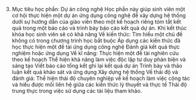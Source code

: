 3. Mục tiêu học phần: Dự án công nghệ
Học phần này giúp sinh viên một cơ hội thực hiện một dự án ứng dụng công
nghệ để xây dựng hệ thống dưới sự hướng dẫn của giáo viên theo một kế
hoạch riêng tóm tắt kết quả trong một báo cáo và trình bày báo cáo kết
quả dự án.
Khi kết thúc khóa học sinh viên sẽ có khả năng
Về kiến thức: Tìm hiểu một chủ đề không có trong chương trình học bắt buộc Áp dụng các kiến thức đã học thực hiện một đề tài ứng dụng công nghệ Đánh giá kết quả thực nghiệm hoặc ứng dụng
Về kĩ năng: Thực hiện một đề tài nghiên cứu theo kế hoạch Thể hiện khả năng làm việc độc lập tư duy phản biện và sáng tạo Viết báo cáo tổng kết ghi lại kết quả dự án Trình bày và thảo luận kết quả khảo sát và ứng dụng Xây dựng hệ thống
Về thái độ và đánh giá: Thể hiện thái độ chuyên nghiệp về kế hoạch làm việc cộng tác và hiểu được mối liên hệ giữa các kiến thức lý thuyết và thực tế Thái độ trung thực trong việc sử dụng các tài liệu tham khảo.
